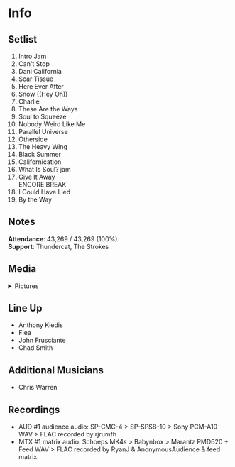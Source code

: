 # Info

## Setlist

1. Intro Jam
2. Can't Stop
3. Dani California
4. Scar Tissue
5. Here Ever After
6. Snow ((Hey Oh))
7. Charlie
8. These Are the Ways
9. Soul to Squeeze
10. Nobody Weird Like Me
11. Parallel Universe
12. Otherside
13. The Heavy Wing
14. Black Summer
15. Californication
16. What Is Soul? jam
17. Give It Away
<br> ENCORE BREAK
18. I Could Have Lied
19. By the Way

## Notes

**Attendance**: 43,269 / 43,269 (100%)
<br>
**Support**: Thundercat, The Strokes

## Media 

<details>
  <summary>Pictures</summary>
  <!--<img alt="Setlist" title="Setlist" src="_.jpg" height="200" />-->
</details>

## Line Up

* Anthony Kiedis
* Flea
* John Frusciante
* Chad Smith

## Additional Musicians

* Chris Warren

## Recordings

* AUD #1 audience audio: SP-CMC-4 > SP-SPSB-10 > Sony PCM-A10 WAV > FLAC recorded by rjrumfh
* MTX #1 matrix audio: Schoeps MK4s > Babynbox > Marantz PMD620 + Feed WAV > FLAC recorded by RyanJ & AnonymousAudience & feed matrix.
